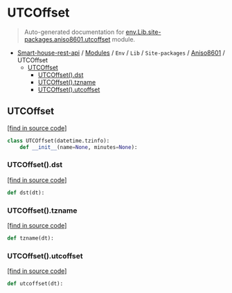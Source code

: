 # UTCOffset

> Auto-generated documentation for [env.Lib.site-packages.aniso8601.utcoffset](..\..\..\..\..\env\Lib\site-packages\aniso8601\utcoffset.py) module.

- [Smart-house-rest-api](..\..\..\..\README.md#description) / [Modules](..\..\..\..\MODULES.md#smart-house-rest-api-modules) / `Env` / `Lib` / `Site-packages` / [Aniso8601](index.md#aniso8601) / UTCOffset
    - [UTCOffset](#utcoffset)
        - [UTCOffset().dst](#utcoffsetdst)
        - [UTCOffset().tzname](#utcoffsettzname)
        - [UTCOffset().utcoffset](#utcoffsetutcoffset)

## UTCOffset

[[find in source code]](..\..\..\..\..\env\Lib\site-packages\aniso8601\utcoffset.py#L11)

```python
class UTCOffset(datetime.tzinfo):
    def __init__(name=None, minutes=None):
```

### UTCOffset().dst

[[find in source code]](..\..\..\..\..\env\Lib\site-packages\aniso8601\utcoffset.py#L69)

```python
def dst(dt):
```

### UTCOffset().tzname

[[find in source code]](..\..\..\..\..\env\Lib\site-packages\aniso8601\utcoffset.py#L66)

```python
def tzname(dt):
```

### UTCOffset().utcoffset

[[find in source code]](..\..\..\..\..\env\Lib\site-packages\aniso8601\utcoffset.py#L63)

```python
def utcoffset(dt):
```
